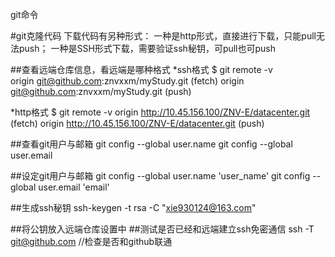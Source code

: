 git命令

#git克隆代码
下载代码有另种形式：
一种是http形式，直接进行下载，只能pull无法push；
一种是SSH形式下载，需要验证ssh秘钥，可pull也可push


##查看远端仓库信息，看远端是哪种格式
*ssh格式
$ git remote -v   
origin  git@github.com:znvxxm/myStudy.git (fetch)
origin  git@github.com:znvxxm/myStudy.git (push)

*http格式
$ git remote -v
origin  http://10.45.156.100/ZNV-E/datacenter.git (fetch)
origin  http://10.45.156.100/ZNV-E/datacenter.git (push)



##查看git用户与邮箱
git config --global user.name
git config --global user.email

##设定git用户与邮箱
git config --global user.name 'user_name'
git config --global user.email 'email'

##生成ssh秘钥
ssh-keygen -t rsa  -C "xie930124@163.com"

##将公钥放入远端仓库设置中
##测试是否已经和远端建立ssh免密通信
ssh  -T git@github.com //检查是否和github联通